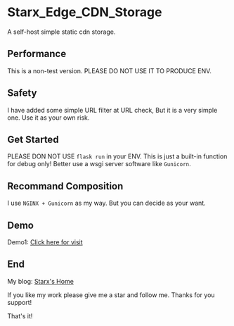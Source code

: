 # Starx_Edge_CDN_Storage
A self-host simple static cdn storage.

## Performance
This is a non-test version.
PLEASE DO NOT USE IT TO PRODUCE ENV.

## Safety

I have added some simple URL filter at URL check,
But it is a very simple one.
Use it as your own risk.

## Get Started

PLEASE DON NOT USE `flask run` in your ENV.
This is just a built-in function for debug only!
Better use a wsgi server software like `Gunicorn`.

## Recommand Composition

I use `NGINX + Gunicorn` as my way.
But you can decide as your want.

## Demo

Demo1: [Click here for visit](https://cdn3.ioflow.xyz "Demo1")

## End

My blog: [Starx's Home](https://www.ioflow.xyz "Starx's Home")

If you like my work please give me a star and follow me.
Thanks for you support!

That's it!
